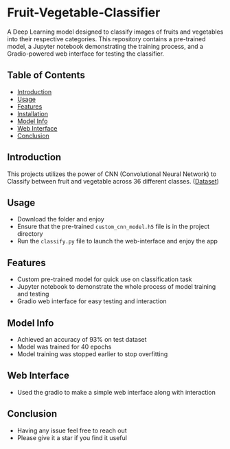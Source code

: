 # Fruit-Vegetable-Classifier
A Deep Learning model designed to classify images of fruits and vegetables into their respective categories. This repository contains a pre-trained model, a Jupyter notebook demonstrating the training process, and a Gradio-powered web interface for testing the classifier.

## Table of Contents
- [Introduction](#introduction)
- [Usage](#usage)
- [Features](#features)
- [Installation](#installation)
- [Model Info](#model-training)
- [Web Interface](#web-interface)
- [Conclusion](#conclusion)

## Introduction
This projects utilizes the power of CNN (Convolutional Neural Network) to Classify between fruit and vegetable across 36 different classes. 
([Dataset](https://www.kaggle.com/kritikseth/fruit-and-vegetable-image-recognition)) 

## Usage
- Download the folder and enjoy
- Ensure that the pre-trained `custom_cnn_model.h5` file is in the project directory
- Run the `classify.py` file to launch the web-interface and enjoy the app
   
## Features
- Custom pre-trained model for quick use on classification task
- Jupyter notebook to demonstrate the whole process of model training and testing
- Gradio web interface for easy testing and interaction   

## Model Info
- Achieved an accuracy of 93% on test dataset
- Model was trained for 40 epochs
- Model training was stopped earlier to stop overfitting

## Web Interface
- Used the gradio to make a simple web interface along with interaction

## Conclusion
- Having any issue feel free to reach out
- Please give it a star if you find it useful


